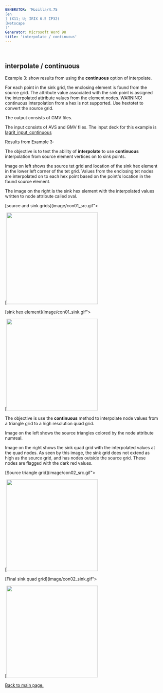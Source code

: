 ```yaml
---
GENERATOR: 'Mozilla/4.75 
[en
] (X11; U; IRIX 6.5 IP32) 
[Netscape
]'
Generator: Microsoft Word 98
title: 'interpolate / continuous'
---
```


 

interpolate / continuous
------------------------





Example 3: show results from using the **continuous** option of
interpolate.




 For each point in the sink grid, the enclosing element is found from
 the source grid. The attribute value associated with the sink point is
 assigned the interpolated attribute values from the element nodes.
 WARNING! continuous interpolation from a hex is not supported. Use
 hextotet to convert the source grid.

 The output consists of GMV files.

 The input consists of AVS and GMV files. The input deck for this
 example is
 [lagrit\_input\_continuous](../lagrit_input_continuous)





Results from Example 3:




 The objective is to test the ability of **interpolate** to use
 **continuous** interpolation from source element vertices on to sink
 points.

 Image on left shows the source tet grid and location of the sink hex
 element in the lower left corner of the tet grid. Values from the
 enclosing tet nodes are interpolated on to each hex point based on the
 point's location in the found source element.

 The image on the right is the sink hex element with the interpolated
 values written to node attribute called xval.

[source and sink grids](image/con01_src.gif">

[<img height="300" width="300" src="/assets/images/con01_src_TN.GIF)](image/con01_src.gif">

[sink hex element](image/con01_sink.gif">

[<img height="300" width="300" src="/assets/images/con01_sink_TN.GIF)](image/con01_sink.gif">

 The objective is use the **continuous** method to interpolate node
 values from a triangle grid to a high resolution quad grid.

 Image on the left shows the source triangles colored by the node
 attribute numreal.

 Image on the right shows the sink quad grid with the interpolated
 values at the quad nodes. As seen by this image, the sink grid does
 not extend as high as the source grid, and has nodes outside the
 source grid. These nodes are flagged with the dark red values.

[Source triangle grid](image/con02_src.gif">

[<img height="300" width="300" src="/assets/images/con02_src_TN.GIF)](image/con02_src.gif">

[Final sink quad grid](image/con02_sink.gif">

[<img height="300" width="300" src="/assets/images/con02_sink_TN.GIF)](image/con02_sink.gif">









[Back to main page.](main_interpolate.md#DEMOS)



